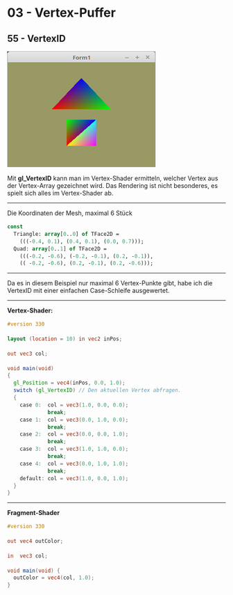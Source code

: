 # 03 - Vertex-Puffer
## 55 - VertexID

![image.png](image.png)

Mit **gl_VertexID** kann man im Vertex-Shader ermitteln, welcher Vertex aus der Vertex-Array gezeichnet wird.
Das Rendering ist nicht besonderes, es spielt sich alles im Vertex-Shader ab.

---
Die Koordinaten der Mesh, maximal 6 Stück

```pascal
const
  Triangle: array[0..0] of TFace2D =
    (((-0.4, 0.1), (0.4, 0.1), (0.0, 0.7)));
  Quad: array[0..1] of TFace2D =
    (((-0.2, -0.6), (-0.2, -0.1), (0.2, -0.1)),
    (( -0.2, -0.6), (0.2, -0.1), (0.2, -0.6)));
```


---
Da es in diesem Beispiel nur maximal 6 Vertex-Punkte gibt, habe ich die VertexID mit einer einfachen Case-Schleife ausgewertet.

---
**Vertex-Shader:**

```glsl
#version 330

layout (location = 10) in vec2 inPos;

out vec3 col;
 
void main(void)
{
  gl_Position = vec4(inPos, 0.0, 1.0);
  switch (gl_VertexID) // Den aktuellen Vertex abfragen.
  {
    case 0:  col = vec3(1.0, 0.0, 0.0);
             break;
    case 1:  col = vec3(0.0, 1.0, 0.0);
             break;
    case 2:  col = vec3(0.0, 0.0, 1.0);
             break;
    case 3:  col = vec3(1.0, 1.0, 0.0);
             break;
    case 4:  col = vec3(0.0, 1.0, 1.0);
             break;
    default: col = vec3(1.0, 0.0, 1.0);
  }
}

```


---
**Fragment-Shader**

```glsl
#version 330

out vec4 outColor;

in  vec3 col;

void main(void) {
  outColor = vec4(col, 1.0);
}

```


